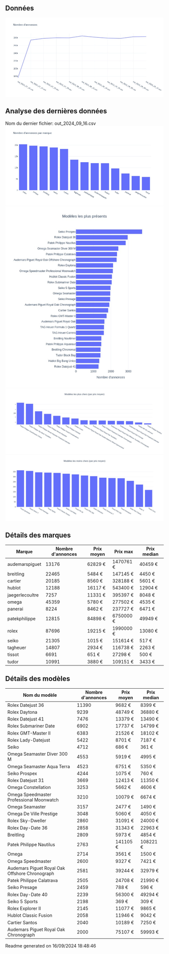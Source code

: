 
## Données
![image](./out/count_per_day.jpeg)

## Analyse des dernières données
Nom du dernier fichier: out_2024_09_16.csv
![image](./out/count_per_brand.jpeg)
![image](./out/count_per_name.jpeg)
![image](./out/avg_price_per_name_desc.jpeg)
![image](./out/avg_price_per_name_asc.jpeg)

## Détails des marques
|Marque|Nombre d'annonces|Prix moyen|Prix max|Prix median|
|------|-----------------|----------|--------|-----------|
|audemarspiguet|13176|62829 €|1470761 €|40459 €| 
|breitling|22465|5484 €|147145 €|4450 €| 
|cartier|20185|8560 €|328188 €|5601 €| 
|hublot|12188|16117 €|543400 €|12904 €| 
|jaegerlecoultre|7257|11331 €|395397 €|8048 €| 
|omega|45359|5780 €|277502 €|4535 €| 
|panerai|8224|8462 €|237727 €|6471 €| 
|patekphilippe|12815|84898 €|6750000 €|49949 €| 
|rolex|87696|19215 €|1990000 €|13080 €| 
|seiko|21305|1015 €|151614 €|517 €| 
|tagheuer|14807|2934 €|116738 €|2263 €| 
|tissot|6691|651 €|27298 €|500 €| 
|tudor|10991|3880 €|109151 €|3433 €| 

## Détails des modèles
Nom du modèle|Nombre d'annonces|Prix moyen|Prix median|
|-------------|-----------------|----------|-----------|
|               Rolex Datejust 36|11390|9682 €|8399 €| 
|               Rolex Daytona|9239|48749 €|36880 €| 
|               Rolex Datejust 41|7476|13379 €|13490 €| 
|               Rolex Submariner Date|6902|17737 €|14799 €| 
|               Rolex GMT-Master II|6383|21526 €|18102 €| 
|               Rolex Lady-Datejust|5422|8701 €|7187 €| 
|               Seiko|4712|686 €|361 €| 
|               Omega Seamaster Diver 300 M|4553|5919 €|4995 €| 
|               Omega Seamaster Aqua Terra|4523|6751 €|5350 €| 
|               Seiko Prospex|4244|1075 €|760 €| 
|               Rolex Datejust 31|3669|12413 €|11350 €| 
|               Omega Constellation|3253|5662 €|4606 €| 
|               Omega Speedmaster Professional Moonwatch|3210|10079 €|6674 €| 
|               Omega Seamaster|3157|2477 €|1490 €| 
|               Omega De Ville Prestige|3048|5060 €|4050 €| 
|               Rolex Sky-Dweller|2860|31091 €|24000 €| 
|               Rolex Day-Date 36|2858|31343 €|22963 €| 
|               Breitling|2809|5973 €|4854 €| 
|               Patek Philippe Nautilus|2763|141105 €|108221 €| 
|               Omega|2714|3561 €|1500 €| 
|               Omega Speedmaster|2600|9327 €|7421 €| 
|               Audemars Piguet Royal Oak Offshore Chronograph|2581|39244 €|32979 €| 
|               Patek Philippe Calatrava|2505|24708 €|21990 €| 
|               Seiko Presage|2459|788 €|596 €| 
|               Rolex Day-Date 40|2239|56300 €|49294 €| 
|               Seiko 5 Sports|2198|369 €|309 €| 
|               Rolex Explorer II|2145|11077 €|9865 €| 
|               Hublot Classic Fusion|2058|11946 €|9042 €| 
|               Cartier Santos|2040|10189 €|7250 €| 
|               Audemars Piguet Royal Oak Chronograph|2000|75107 €|59993 €| 


 Readme generated on 16/09/2024 18:48:46